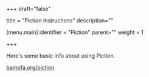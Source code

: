 +++
draft="false"

title = "Piction Instructions"
description=""

[menu.main]
identifier = "Piction"
parent=""
weight = 1

+++

Here's some basic info about using Piction. 

[bampfa.org/piction](http://ucb1.piction.com/piction/gl.login_page)